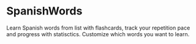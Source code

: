 # SpanishWords
Learn Spanish words from list with flashcards, track your repetition pace and progress with statisctics. Customize which words you want to learn.
